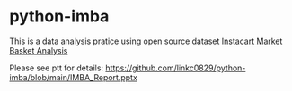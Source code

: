 # python-imba

This is a data analysis pratice using open source dataset 
[Instacart Market Basket Analysis](https://www.kaggle.com/c/instacart-market-basket-analysis)

Please see ptt for details:
https://github.com/linkc0829/python-imba/blob/main/IMBA_Report.pptx
